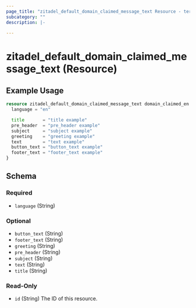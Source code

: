 ```yaml
---
page_title: "zitadel_default_domain_claimed_message_text Resource - terraform-provider-zitadel"
subcategory: ""
description: |-
  
---
```


# zitadel_default_domain_claimed_message_text (Resource)



## Example Usage

```terraform
resource zitadel_default_domain_claimed_message_text domain_claimed_en {
  language = "en"

  title       = "title example"
  pre_header  = "pre_header example"
  subject     = "subject example"
  greeting    = "greeting example"
  text        = "text example"
  button_text = "button_text example"
  footer_text = "footer_text example"
}
```

<!-- schema generated by tfplugindocs -->
## Schema

### Required

- `language` (String)

### Optional

- `button_text` (String)
- `footer_text` (String)
- `greeting` (String)
- `pre_header` (String)
- `subject` (String)
- `text` (String)
- `title` (String)

### Read-Only

- `id` (String) The ID of this resource.